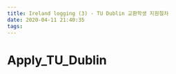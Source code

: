 ```yaml
---
title: Ireland logging (3) - TU Dublin 교환학생 지원절차
date: 2020-04-11 21:40:35
tags:
---
```


# Apply_TU_Dublin
